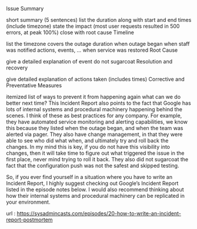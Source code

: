 Issue Summary

short summary (5 sentences)
list the duration along with start and end times (include timezone)
state the impact (most user requests resulted in 500 errors, at peak 100%)
close with root cause
Timeline

list the timezone
covers the outage duration
when outage began
when staff was notified
actions, events, …
when service was restored
Root Cause

give a detailed explanation of event
do not sugarcoat
Resolution and recovery

give detailed explanation of actions taken (includes times)
Corrective and Preventative Measures

itemized list of ways to prevent it from happening again
what can we do better next time?
This Incident Report also points to the fact that Google has lots of internal systems and procedural machinery happening behind the scenes. I think of these as best practices for any company. For example, they have automated service monitoring and alerting capabilities, we know this because they listed when the outage began, and when the team was alerted via pager. They also have change management, in that they were able to see who did what when, and ultimately try and roll back the changes. In my mind this is key, if you do not have this visibility into changes, then it will take time to figure out what triggered the issue in the first place, never mind trying to roll it back. They also did not sugarcoat the fact that the configuration push was not the safest and skipped testing.

So, if you ever find yourself in a situation where you have to write an Incident Report, I highly suggest checking out Google’s Incident Report listed in the episode notes below. I would also recommend thinking about how their internal systems and procedural machinery can be replicated in your environment.

url : https://sysadmincasts.com/episodes/20-how-to-write-an-incident-report-postmortem